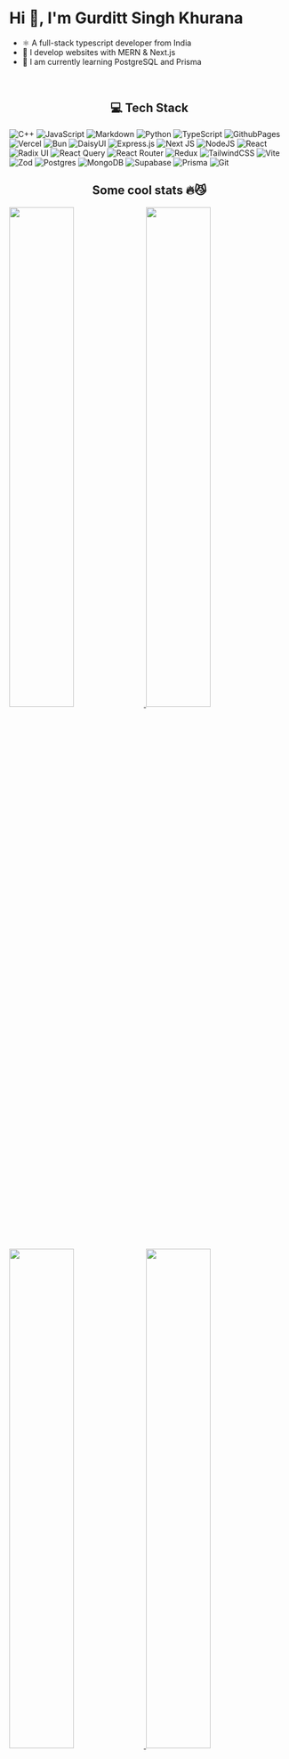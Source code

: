 # Hi 👋, I'm Gurditt Singh Khurana

  - ⚛️ A full-stack typescript developer from India
  - 🌱 I develop websites with MERN & Next.js
  - 🔭 I am currently learning PostgreSQL and Prisma

<br />

<h2 align="center">💻 Tech Stack</h2>

![C++](https://img.shields.io/badge/c++-%2300599C.svg?style=for-the-badge&logo=c%2B%2B&logoColor=white) ![JavaScript](https://img.shields.io/badge/javascript-%23323330.svg?style=for-the-badge&logo=javascript&logoColor=%23F7DF1E) ![Markdown](https://img.shields.io/badge/markdown-%23000000.svg?style=for-the-badge&logo=markdown&logoColor=white) ![Python](https://img.shields.io/badge/python-3670A0?style=for-the-badge&logo=python&logoColor=ffdd54) ![TypeScript](https://img.shields.io/badge/typescript-%23007ACC.svg?style=for-the-badge&logo=typescript&logoColor=white) ![GithubPages](https://img.shields.io/badge/github%20pages-121013?style=for-the-badge&logo=github&logoColor=white) ![Vercel](https://img.shields.io/badge/vercel-%23000000.svg?style=for-the-badge&logo=vercel&logoColor=white) ![Bun](https://img.shields.io/badge/Bun-%23000000.svg?style=for-the-badge&logo=bun&logoColor=white) ![DaisyUI](https://img.shields.io/badge/daisyui-5A0EF8?style=for-the-badge&logo=daisyui&logoColor=white) ![Express.js](https://img.shields.io/badge/express.js-%23404d59.svg?style=for-the-badge&logo=express&logoColor=%2361DAFB) ![Next JS](https://img.shields.io/badge/Next-black?style=for-the-badge&logo=next.js&logoColor=white) ![NodeJS](https://img.shields.io/badge/node.js-6DA55F?style=for-the-badge&logo=node.js&logoColor=white) ![React](https://img.shields.io/badge/react-%2320232a.svg?style=for-the-badge&logo=react&logoColor=%2361DAFB) ![Radix UI](https://img.shields.io/badge/radix%20ui-161618.svg?style=for-the-badge&logo=radix-ui&logoColor=white) ![React Query](https://img.shields.io/badge/-React%20Query-FF4154?style=for-the-badge&logo=react%20query&logoColor=white) ![React Router](https://img.shields.io/badge/React_Router-CA4245?style=for-the-badge&logo=react-router&logoColor=white) ![Redux](https://img.shields.io/badge/redux-%23593d88.svg?style=for-the-badge&logo=redux&logoColor=white) ![TailwindCSS](https://img.shields.io/badge/tailwindcss-%2338B2AC.svg?style=for-the-badge&logo=tailwind-css&logoColor=white) ![Vite](https://img.shields.io/badge/vite-%23646CFF.svg?style=for-the-badge&logo=vite&logoColor=white) ![Zod](https://img.shields.io/badge/zod-%233068b7.svg?style=for-the-badge&logo=zod&logoColor=white) ![Postgres](https://img.shields.io/badge/postgres-%23316192.svg?style=for-the-badge&logo=postgresql&logoColor=white) ![MongoDB](https://img.shields.io/badge/MongoDB-%234ea94b.svg?style=for-the-badge&logo=mongodb&logoColor=white) ![Supabase](https://img.shields.io/badge/Supabase-3ECF8E?style=for-the-badge&logo=supabase&logoColor=white) ![Prisma](https://img.shields.io/badge/Prisma-3982CE?style=for-the-badge&logo=Prisma&logoColor=white) ![Git](https://img.shields.io/badge/git-%23F05033.svg?style=for-the-badge&logo=git&logoColor=white)
<br />

<h2 align="center">Some cool stats 🔥😼</h2>

<a href="https://quine.sh?utm_source=widgets&utm_campaign=gurdittcancode" target="_blank">
  <img src="https://stats.quine.sh/gurdittcancode/dependencies?theme=dark" width="48%"/>  
</a>

<a href="https://quine.sh?utm_source=widgets&utm_campaign=gurdittcancode" target="_blank">
  <img src="https://stats.quine.sh/gurdittcancode/github?theme=dark" width="48%"/>  
</a>

<a href="https://quine.sh?utm_source=widgets&utm_campaign=gurdittcancode" target="_blank">
  <img src="https://stats.quine.sh/gurdittcancode/topics-over-time?theme=dark" width="48%"/>  
</a>

<a href="https://quine.sh?utm_source=widgets&utm_campaign=gurdittcancode" target="_blank">
  <img src="https://stats.quine.sh/gurdittcancode/languages-over-time?theme=dark" width="48%"/>  
</a>

[![An image of @gurdittcancode's Holopin badges, which is a link to view their full Holopin profile](https://holopin.me/gurdittcancode)](https://holopin.io/@gurdittcancode)

<!-- Proudly created with GPRM ( https://gprm.itsvg.in ) -->
